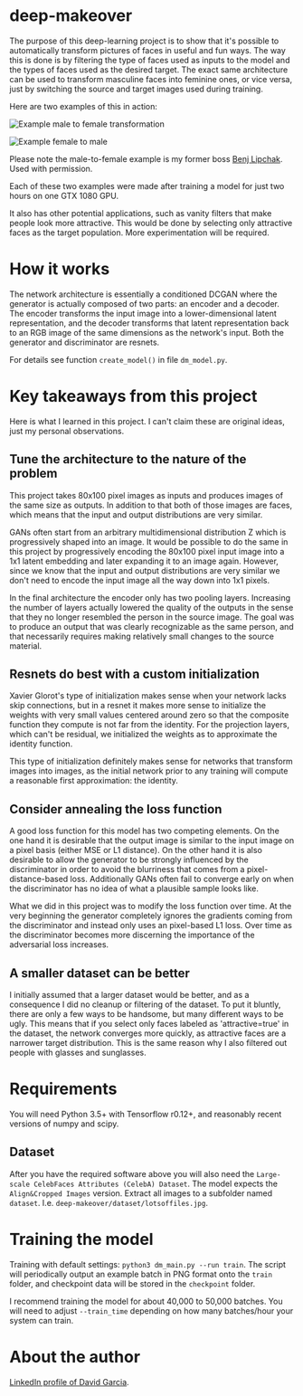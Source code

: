 # deep-makeover

The purpose of this deep-learning project is to show that it's possible to automatically transform pictures of faces in useful and fun ways. The way this is done is by filtering the type of faces used as inputs to the model and the types of faces used as the desired target. The exact same architecture can be used to transform masculine faces into feminine ones, or vice versa, just by switching the source and target images used during training.

Here are two examples of this in action:

![Example male to female transformation](images/example_male_to_female.jpg)

![Example female to male](images/example_female_to_male.jpg)

Please note the male-to-female example is my former boss [Benj Lipchak](http://www.charitocracy.org). Used with permission.

Each of these two examples were made after training a model for just two hours on one GTX 1080 GPU.

It also has other potential applications, such as vanity filters that make people look more attractive. This would be done by selecting only attractive faces as the target population. More experimentation will be required.


# How it works

The network architecture is essentially a conditioned DCGAN where the generator is actually composed of two parts: an encoder and a decoder. The encoder transforms the input image into a lower-dimensional latent representation, and the decoder transforms that latent representation back to an RGB image of the same dimensions as the network's input. Both the generator and discriminator are resnets.

For details see function `create_model()` in file `dm_model.py`.


# Key takeaways from this project

Here is what I learned in this project. I can't claim these are original ideas, just my personal observations.

## Tune the architecture to the nature of the problem

This project takes 80x100 pixel images as inputs and produces images of the same size as outputs. In addition to that both of those images are faces, which means that the input and output distributions are very similar.

GANs often start from an arbitrary multidimensional distribution Z which is progressively shaped into an image. It would be possible to do the same in this project by progressively encoding the 80x100 pixel input image into a 1x1 latent embedding and later expanding it to an image again. However, since we know that the input and output distributions are very similar we don't need to encode the input image all the way down into 1x1 pixels.

In the final architecture the encoder only has two pooling layers. Increasing the number of layers actually lowered the quality of the outputs in the sense that they no longer resembled the person in the source image. The goal was to produce an output that was clearly recognizable as the same person, and that necessarily requires making relatively small changes to the source material.

## Resnets do best with a custom initialization

Xavier Glorot's type of initialization makes sense when your network lacks skip connections, but in a resnet it makes more sense to initialize the weights with very small values centered around zero so that the composite function they compute is not far from the identity.  For the projection layers, which can't be residual, we initialized the weights as to approximate the identity function.

This type of initialization definitely makes sense for networks that transform images into images, as the initial network prior to any training will compute a reasonable first approximation: the identity.

## Consider annealing the loss function

A good loss function for this model has two competing elements. On the one hand it is desirable that the output image is similar to the input image on a pixel basis (either MSE or L1 distance). On the other hand it is also desirable to allow the generator to be strongly influenced by the discriminator in order to avoid the blurriness that comes from a pixel-distance-based loss. Additionally GANs often fail to converge early on when the discriminator has no idea of what a plausible sample looks like.

What we did in this project was to modify the loss function over time. At the very beginning the generator completely ignores the gradients coming from the discriminator and instead only uses an pixel-based L1 loss. Over time as the discriminator becomes more discerning the importance of the adversarial loss increases.

## A smaller dataset can be better

I initially assumed that a larger dataset would be better, and as a consequence I did no cleanup or filtering of the dataset. To put it bluntly, there are only a few ways to be handsome, but many different ways to be ugly. This means that if you select only faces labeled as 'attractive=true' in the dataset, the network converges more quickly, as attractive faces are a narrower target distribution. This is the same reason why I also filtered out people with glasses and sunglasses.


# Requirements

You will need Python 3.5+ with Tensorflow r0.12+, and reasonably recent versions of numpy and scipy.


## Dataset

After you have the required software above you will also need the `Large-scale CelebFaces Attributes (CelebA) Dataset`. The model expects the `Align&Cropped Images` version. Extract all images to a subfolder named `dataset`. I.e. `deep-makeover/dataset/lotsoffiles.jpg`.


# Training the model

Training with default settings: `python3 dm_main.py --run train`. The script will periodically output an example batch in PNG format onto the `train` folder, and checkpoint data will be stored in the `checkpoint` folder.

I recommend training the model for about 40,000 to 50,000 batches. You will need to adjust `--train_time` depending on how many batches/hour your system can train.

# About the author

[LinkedIn profile of David Garcia](https://ca.linkedin.com/in/david-garcia-70913311).
